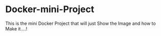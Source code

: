 # Docker-mini-Project
This is the mini Docker Project that will just Show the Image and how to Make it....!
